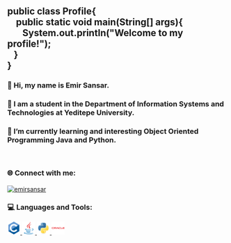 <!-- ![MasterHead](https://i.hizliresim.com/af0od4b.png) -->

<h2> 
public class Profile{ <br>
&nbsp; &nbsp; public static void main(String[] args){ <br>
&nbsp; &nbsp; &nbsp; &nbsp;System.out.println("Welcome to my profile!"); <br>
&nbsp; &nbsp;} <br>
}<br>    

<h3> 👋 Hi, my name is Emir Sansar. </h3>
<h3> 🏫 I am a student in the Department of Information Systems and Technologies at Yeditepe University. </h3>
<h3> 🌱 I’m currently learning and interesting Object Oriented Programming Java and Python. </h3>
<br>
<h3 align="left"> 🌐 Connect with me:</h3>
<p align="left">
<a href="https://linkedin.com/in/emirsansar" target="blank"><img align="center" src="https://raw.githubusercontent.com/rahuldkjain/github-profile-readme-generator/master/src/images/icons/Social/linked-in-alt.svg" alt="emirsansar" height="20" width="20" /></a>
</p>

<h3 align="left"> 💻 Languages and Tools:</h3>
<p align="left"> <a href="https://www.cprogramming.com/" target="_blank" rel="noreferrer"> <img src="https://raw.githubusercontent.com/devicons/devicon/master/icons/c/c-original.svg" alt="c" width="30" height="30"/> </a> <a href="https://www.java.com" target="_blank" rel="noreferrer"> <img src="https://raw.githubusercontent.com/devicons/devicon/master/icons/java/java-original.svg" alt="java" width="30" height="30"/> </a> <a href="https://www.python.org" target="_blank" rel="noreferrer"> <img src="https://raw.githubusercontent.com/devicons/devicon/master/icons/python/python-original.svg" alt="python" width="30" height="30"/> </a> <a href="https://www.oracle.com/" target="_blank" rel="noreferrer"> <img src="https://raw.githubusercontent.com/devicons/devicon/master/icons/oracle/oracle-original.svg" alt="oracle" width="30" height="30"/> </a>  </p>
